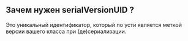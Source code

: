 ## Зачем нужен serialVersionUID ?

Это уникальный идентификатор, который по усти является меткой версии вашего класса при (де)сериализации.
